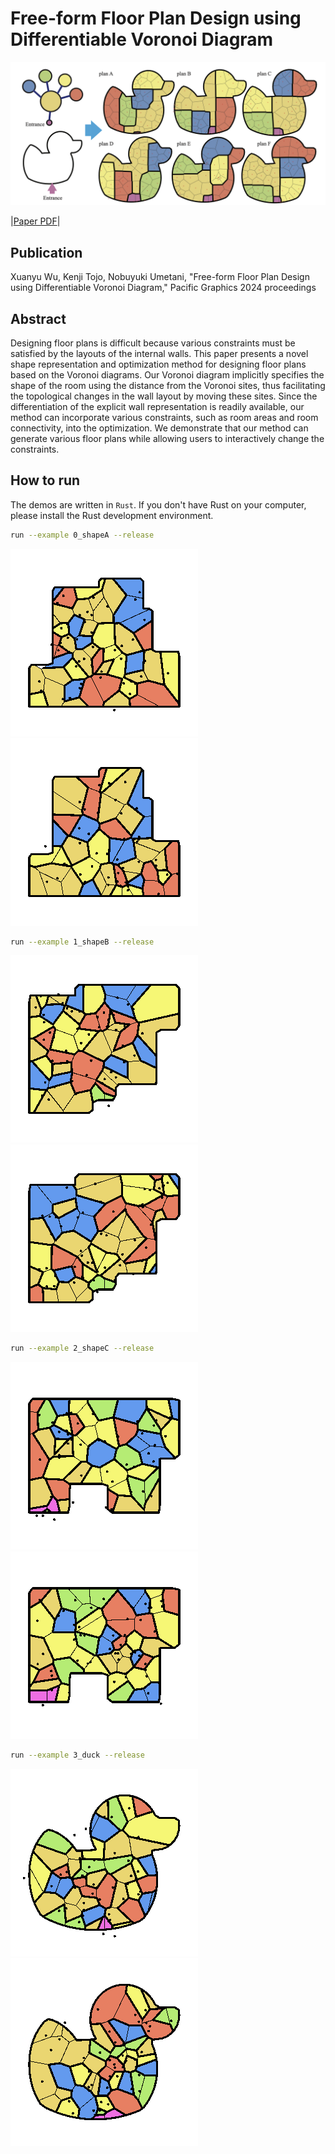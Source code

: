 # Free-form Floor Plan Design using Differentiable Voronoi Diagram

![](https://github.com/nobuyuki83/floor_plan/blob/images/teaser.png?raw=true)



|[Paper PDF](https://www.dropbox.com/scl/fi/ohj2uzvg12fejukkffw0q/2024_pg24_floorplan.pdf?rlkey=8magkoslj77d5o31a7zto01mt&dl=0)|



## Publication

Xuanyu Wu, Kenji Tojo, Nobuyuki Umetani, "Free-form Floor Plan Design using Differentiable Voronoi Diagram," Pacific Graphics 2024 proceedings 



## Abstract

Designing floor plans is difficult because various constraints must be satisfied by the layouts of the internal walls. This paper presents a novel shape representation and optimization method for designing floor plans based on the Voronoi diagrams. Our Voronoi diagram implicitly specifies the shape of the room using the distance from the Voronoi sites, thus facilitating the topological changes in the wall layout by moving these sites. Since the differentiation of the explicit wall representation is readily available, our method can incorporate various constraints, such as room areas and room connectivity, into the optimization. We demonstrate that our method can generate various floor plans while allowing users to interactively change the constraints.



## How to run

The demos are written in `Rust`. If you don't have Rust on your computer, please install the Rust development environment.

```bash
run --example 0_shapeA --release
```

![](https://github.com/nobuyuki83/floor_plan/blob/images/0_shapeA_0.gif?raw=true)  ![](https://github.com/nobuyuki83/floor_plan/blob/images/0_shapeA_1.gif?raw=true)


```bash
run --example 1_shapeB --release
```

![](https://github.com/nobuyuki83/floor_plan/blob/images/1_shapeB_0.gif?raw=true)  ![](https://github.com/nobuyuki83/floor_plan/blob/images/1_shapeB_1.gif?raw=true)


```bash
run --example 2_shapeC --release
```

![](https://github.com/nobuyuki83/floor_plan/blob/images/2_shapeC_4.gif?raw=true)  ![](https://github.com/nobuyuki83/floor_plan/blob/images/2_shapeC_7.gif?raw=true)


```bash
run --example 3_duck --release
```

![](https://github.com/nobuyuki83/floor_plan/blob/images/3_duck_0.gif?raw=true)  ![](https://github.com/nobuyuki83/floor_plan/blob/images/3_duck_5.gif?raw=true)



